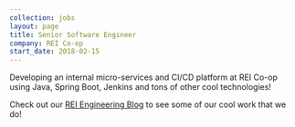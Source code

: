 ```yaml
---
collection: jobs
layout: page
title: Senior Software Engineer
company: REI Co-op
start_date: 2018-02-15
---
```

Developing an internal micro-services and CI/CD platform at REI Co-op using Java, Spring Boot,
Jenkins and tons of other cool technologies!

Check out our [REI Engineering Blog](https://engineering.rei.com) to see some of our cool work that we do!
